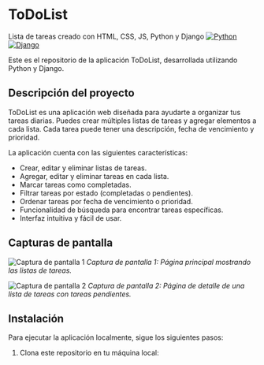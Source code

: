 # ToDoList
Lista de tareas creado con HTML, CSS, JS, Python y Django
[![Python](https://img.shields.io/badge/Python-3.9-blue)](https://www.python.org/)
[![Django](https://img.shields.io/badge/Django-3.2-green)](https://www.djangoproject.com/)

Este es el repositorio de la aplicación ToDoList, desarrollada utilizando Python y Django.

## Descripción del proyecto

ToDoList es una aplicación web diseñada para ayudarte a organizar tus tareas diarias. Puedes crear múltiples listas de tareas y agregar elementos a cada lista. Cada tarea puede tener una descripción, fecha de vencimiento y prioridad.

La aplicación cuenta con las siguientes características:

- Crear, editar y eliminar listas de tareas.
- Agregar, editar y eliminar tareas en cada lista.
- Marcar tareas como completadas.
- Filtrar tareas por estado (completadas o pendientes).
- Ordenar tareas por fecha de vencimiento o prioridad.
- Funcionalidad de búsqueda para encontrar tareas específicas.
- Interfaz intuitiva y fácil de usar.

## Capturas de pantalla

![Captura de pantalla 1](screenshots/screenshot1.png)
*Captura de pantalla 1: Página principal mostrando las listas de tareas.*

![Captura de pantalla 2](screenshots/screenshot2.png)
*Captura de pantalla 2: Página de detalle de una lista de tareas con tareas pendientes.*

## Instalación

Para ejecutar la aplicación localmente, sigue los siguientes pasos:

1. Clona este repositorio en tu máquina local:

